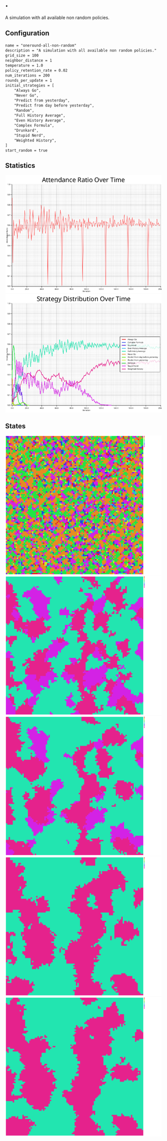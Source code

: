 # .

A simulation with all available non random policies.

## Configuration

```
name = "oneround-all-non-random"
description = "A simulation with all available non random policies."
grid_size = 100
neighbor_distance = 1
temperature = 1.0
policy_retention_rate = 0.02
num_iterations = 200
rounds_per_update = 1
initial_strategies = [
    "Always Go",
    "Never Go",
    "Predict from yesterday",
    "Predict from day before yesterday",
    "Random",
    "Full History Average",
    "Even History Average",
    "Complex Formula",
    "Drunkard",
    "Stupid Nerd",
    "Weighted History",
]
start_random = true

```

## Statistics

![attendance.png](readme_pictures/attendance.png)
![strategy_distribution.png](readme_pictures/strategy_distribution.png)

## States

![state_0000.png](readme_pictures/state_0000.png)
![state_0049.png](readme_pictures/state_0049.png)
![state_0099.png](readme_pictures/state_0099.png)
![state_0149.png](readme_pictures/state_0149.png)
![state_0199.png](readme_pictures/state_0199.png)

